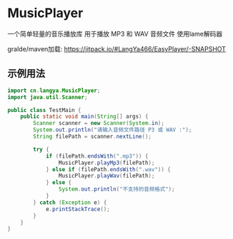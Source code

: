 # MusicPlayer

一个简单轻量的音乐播放库 用于播放 MP3 和 WAV 音频文件
使用lame解码器

gralde/maven加载:
https://jitpack.io/#LangYa466/EasyPlayer/-SNAPSHOT

## 示例用法

```java
import cn.langya.MusicPlayer;
import java.util.Scanner;

public class TestMain {
    public static void main(String[] args) {
        Scanner scanner = new Scanner(System.in);
        System.out.println("请输入音频文件路径 P3 或 WAV :");
        String filePath = scanner.nextLine();

        try {
            if (filePath.endsWith(".mp3")) {
                MusicPlayer.playMp3(filePath);
            } else if (filePath.endsWith(".wav")) {
                MusicPlayer.playWav(filePath);
            } else {
                System.out.println("不支持的音频格式");
            }
        } catch (Exception e) {
            e.printStackTrace();
        }
    }
}
